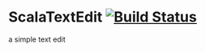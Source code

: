 ScalaTextEdit  [![Build Status](https://travis-ci.org/masterALMA2016/ScalaTextEdit.svg?branch=develop)](https://travis-ci.org/masterALMA2016/ScalaTextEdit)
=============

a simple text edit
